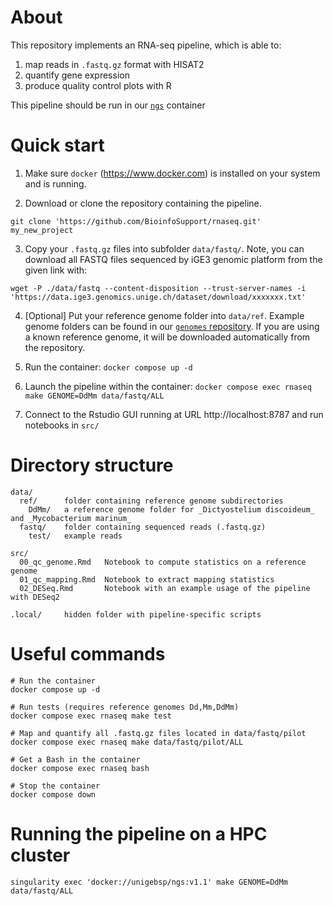 


# About
This repository implements an RNA-seq pipeline, which is able to:

 1. map reads in `.fastq.gz` format with HISAT2
 2. quantify gene expression
 3. produce quality control plots with R

This pipeline should be run in our [`ngs`](https://github.com/BioinfoSupport/ngs) container 


# Quick start

 1) Make sure `docker` (https://www.docker.com) is installed on your system and is running.
 
 2) Download or clone the repository containing the pipeline.
```
git clone 'https://github.com/BioinfoSupport/rnaseq.git' my_new_project
```

 3) Copy your `.fastq.gz` files into subfolder `data/fastq/`. Note, you can download all FASTQ files sequenced by iGE3 genomic platform from the given link with:
```
wget -P ./data/fastq --content-disposition --trust-server-names -i 'https://data.ige3.genomics.unige.ch/dataset/download/xxxxxxx.txt'
```

 4) [Optional] Put your reference genome folder into `data/ref`. Example genome folders can be found in our [`genomes` repository](https://github.com/BioinfoSupport/genomes/releases). If you are using a known reference genome, it will be downloaded automatically from the repository.
 
 5) Run the container: `docker compose up -d`

 6) Launch the pipeline within the container: `docker compose exec rnaseq make GENOME=DdMm data/fastq/ALL`

 7) Connect to the Rstudio GUI running at URL http://localhost:8787 and run notebooks in `src/`




# Directory structure

```
data/
  ref/      folder containing reference genome subdirectories
    DdMm/   a reference genome folder for _Dictyostelium discoideum_ and _Mycobacterium marinum_
  fastq/    folder containing sequenced reads (.fastq.gz)
    test/   example reads
    
src/
  00_qc_genome.Rmd   Notebook to compute statistics on a reference genome
  01_qc_mapping.Rmd  Notebook to extract mapping statistics
  02_DESeq.Rmd       Notebook with an example usage of the pipeline with DESeq2
  
.local/     hidden folder with pipeline-specific scripts
```


# Useful commands
```
# Run the container 
docker compose up -d

# Run tests (requires reference genomes Dd,Mm,DdMm)
docker compose exec rnaseq make test

# Map and quantify all .fastq.gz files located in data/fastq/pilot
docker compose exec rnaseq make data/fastq/pilot/ALL

# Get a Bash in the container
docker compose exec rnaseq bash

# Stop the container
docker compose down
```


# Running the pipeline on a HPC cluster
```
singularity exec 'docker://unigebsp/ngs:v1.1' make GENOME=DdMm data/fastq/ALL
```






